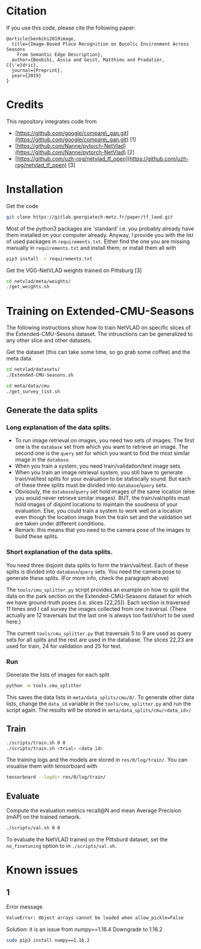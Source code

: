 # Citation
If you use this code, please cite the following paper:
```
@article{benbihi2019image,
  title={Image-Based Place Recognition on Bucolic Environment Across Seasons
    From Semantic Edge Description},
  author={Benbihi, Assia and Geist, Matthieu and Pradalier, C{\'e}dric},
  journal={Preprint},
  year={2019}
}
```

# Credits
This repository integrates code from 
- [https://github.com/google/compare\_gan.git](https://github.com/google/compare\_gan.git) [1]
- [https://github.com/Nanne/pytorch-NetVlad](https://github.com/Nanne/pytorch-NetVlad) [2]
- [https://github.com/uzh-rpg/netvlad_tf_open](https://github.com/uzh-rpg/netvlad_tf_open) [3]


# Installation
Get the code
```bash
git clone https://gitlab.georgiatech-metz.fr/paper/tf_land.git
```

Most of the python3 packages are 'standard' i.e. you probably already have them
installed on your computer already. Anyway, I provide you with the list of used
packages in `requirements.txt`. Either find the one you are missing manually in
`requirements.txt` and install them; or install them all with 
```bash
pip3 install -r requirements.txt
```

Get the VGG-NetVLAD weights trained on Pittsburg [3]
```bash
cd netvlad/meta/weights/
./get_weights.sh
```

# Training on Extended-CMU-Seasons
The following instructions show how to train NetVLAD on specific slices of the
Extended-CMU-Sesons dataset. The intrusctions can be generalized to any other
slice and other datasets.

Get the dataset (this can take some time, so go grab some coffee) and the meta
data.
```bash
cd netvlad/datasets/
./Extended-CMU-Seasons.sh

cd meta/data/cmu
./get_survey_list.sh
```

## Generate the data splits
### Long explanation of the data splits.
- To run image retrieval on images, you
need two sets of images. The first one is the `database` set from which you
want to retrieve an image. The second one is the `query` set for which you want
to find the most similar image in the `database`. 
- When you train a system, you need train/validation/test image sets. 
- When you train an image retrieval system, you still have to generate
  train/val/test splits for your evaluation to be statiscally sound. But each
  of these three splits must be divided into `database`/`query` sets. 
- Obvisouly, the `database`/`query` set hold images of the same location (else
  you would never retrieve similar images). BUT, the train/val/splits must hold
  images of disjoint locations to maintain the soudness of your evaluation.
  Else, you could train a system to work well on a location even though the
  location image from the train set and the validation set are taken under
  different conditions.
- Remark: this means that you need to the camera pose of the images to build
  these splits.

### Short explanation of the data splits.
You need three disjoint data splits to form the train/val/test.
Each of these splits is divided into `database`/`query` sets.
You need the camera pose to generate these splits. (For more info, check the
paragraph above)

The `tools/cmu_splitter.py` script provides an example on how to split the
data on the park section on the Extended-CMU-Seasons dataset for which we have
ground-truth poses (i.e. slices [22,25]). Each section is traversed 11 times
and I call survey the images collected from one traversal. (There actually are
12 traversals but the last one is always too fast/short to be used here.)

The current `tools/cmu_splitter.py` that traversals 5 to 9 are used as
query sets for all splits and the rest are used in the database. The slices
22,23 are used for train, 24 for validation and 25 for test.

### Run
Generate the lists of images for each split
```bash
python -m tools.cmu_splitter
```
This saves the data lists in `meta/data_splits/cmu/0/`. To generate other data
lists, change the `data_id` variable in the `tools/cmu_splitter.py` and run the
script again. The results will be stored in `meta/data_splits/cmu/<data_id>/`

## Train
```bash
./scripts/train.sh 0 0
./scripts/train.sh <trial> <data id>
```
The training logs and the models are stored in `res/0/log/train/`. You can
visualise them with tensorboard with 
```bash
tensorboard --logdir res/0/log/train/
```

## Evaluate
Compute the evaluation metrics recall@N and mean Average Precision (mAP) on the
trained network.
```bash
./scripts/val.sh 0 0
```

To evaluate the NetVLAD trained on the Pittsburd dataset, set the
`no_finetuning` option to in `./scripts/val.sh`.


# Known issues
## 1
Error message
```bash
ValueError: Object arrays cannot be loaded when allow_pickle=False
```
Solution: it is an issue from numpy==1.16.4 Downgrade to 1.16.2
```bash
sudo pip3 install numpy==1.16.2
```



